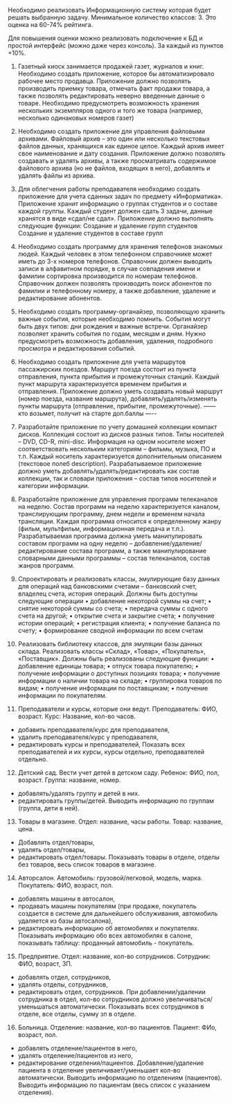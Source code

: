 Необходимо реализовать Информационную систему которая будет решать выбранную задачу. Минимальное количество классов: 3. Это оценка на 60-74% рейтинга.

Для повышения оценки можно реализовать подключение к БД и простой интерфейс (можно даже через консоль). За каждый из пунктов +10%.

1. Газетный киоск занимается продажей газет, журналов и книг. Необходимо создать приложение, которое бы автоматизировало рабочее место продавца. Приложение должно позволять производить приемку товара, отмечать факт продажи товара, а также позволять редактировать неверно введенные данные о товаре. Необходимо предусмотреть возможность хранения нескольких экземпляров одного и того же товара (например, несколько одинаковых номеров газет)

2. Необходимо создать приложение для управления файловыми архивами. Файловый архив – это один или несколько текстовых файлов данных, хранящихся как единое целое. Каждый архив имеет свое наименование и дату создания. Приложение должно позволять создавать и удалять архивы, а также просматривать содержимое файлового архива (но не файлов, входящих в него), добавлять и удалять файлы из архива.

3. Для облегчения работы преподавателя необходимо создать приложение для учета сданных задач по предмету «Информатика». Приложение хранит информацию о группах студентов и о составе каждой группы. Каждый студент должен сдать 3 задачи, данные хранятся в виде «сдал/не сдал». Приложение должно выполнять следующие функции:
Создание и удаление групп студентов
Создание и удаление студентов в составе групп

4. Необходимо создать программу для хранения телефонов знакомых людей. Каждый человек в этом телефонном справочнике может иметь до 3-х номеров телефонов. Справочник должен выводить записи в алфавитном порядке, в случае совпадения имени и фамилии сортировка производится по номерам телефонов. Справочник должен позволять производить поиск абонентов по фамилии и телефонному номеру, а также добавление, удаление и редактирование абонентов.

5. Необходимо создать программу-органайзер, позволяющую хранить важные события, которые необходимо помнить. События могут быть двух типов: дни рождения и важные встречи. Органайзер позволяет хранить события по годам, месяцам и дням. Нужно предусмотреть возможность добавления, удаления, подробного просмотра и редактирования событий.

6. Необходимо создать приложение для учета маршрутов пассажирских поездов. Маршрут поезда состоит из пункта отправления, пункта прибытия и промежуточных станций. Каждый пункт маршрута характеризуется временем прибытия и отправления. Приложение должно уметь создавать новый маршрут (номер поезда, название маршрута), добавлять/удалять/изменять пункты маршрута (отправление, прибытие, промежуточные). —— кто возьмет, получит на старте доп.баллы —--

7. Разработайте приложение по учету домашней коллекции компакт дисков. Коллекция состоит из дисков разных типов. Типы носителей – DVD, CD-R, mini-disc. Информация на одном носителе может соответствовать нескольким категориям – фильмы, музыка, ПО и т.п. Каждый носитель характеризуется дополнительным описанием (текстовое полеб description). Разрабатываемое приложение должно уметь добавлять/удалять/редактировать как состав коллекции, так и словари приложения – состав типов носителей и категории информации.

8. Разработайте приложение для управления программ телеканалов на неделю. Состав программ на неделю характеризуется каналом, транслирующим программу, днем недели и временем начала трансляции. Каждая программа относится к определенному жанру (фильм, мультфильм, информационная передача и т.п.). Разрабатываемая программа должна уметь манипулировать составом программ на одну неделю – добавление/удаление/редактирование состава программ, а также манипулирование словарными данными программы – состав телеканалов, состав жанров программ.

9. Спроектировать и реализовать классы, эмулирующие базу данных для операций над банковскими счетами – банковский счет, владелец счета, история операций.
Должны быть доступны следующие операции
• добавление некоторой суммы на счет;
• снятие некоторой суммы со счета;
• передача суммы с одного счета на другой;
• открытие счета и закрытие счета;
• получение истории операций;
• регистрация клиента;
• получение баланса по счету;
• формирование сводной информации по всем счетам

10. Реализовать библиотеку классов, для эмуляции базы данных склада. Реализовать классы «Склад», «Товар», «Покупатель», «Поставщик».
Должны быть реализованы следующие функции:
• добавление единицы товара;
• отпуск товара покупателю;
• получение информации о доступных позициях товара;
• получение информации о наличии товара на складе;
• группировка товаров по видам;
• получение информации по поставщикам;
• получение информации по покупателям.

11. Преподаватели и курсы, которые они ведут. Преподаватель: ФИО, возраст.
Курс: Название, кол-во часов.
- добавить преподавателя/курс для преподавателя,
- удалить преподавателя/курс у преподавателя,
- редактировать курсы и преподавателей,
Показать всех преподавателей и их курсы, курсы отдельно, преподавателей отдельно.

12. Детский сад.
Вести учет детей в детском саду.
Ребенок: ФИО, пол, возраст.
Группа: название, номер.
- добавлять/удалять группу и детей в них.
- редактировать группы/детей.
Выводить информацию по группам (группа, дети в ней).

13. Товары в магазине.
Отдел: название, часы работы.
Товар: название, цена.
- Добавлять отдел/товары,
- удалять отдел/товары,
- редактировать отдел/товары.
Показывать товары в отделе, отделы без товаров, весь список товаров в магазине.

14. Авторсалон.
Автомобиль: грузовой/легковой, модель, марка.
Покупатель: ФИО, возраст, пол.
- добавлять машины в автосалон,
- продавать машины покупателям (при продаже, покупатель создается в системе для дальнейшего обслуживания, автомобиль удаляется из базы автосалона),
- редактировать информацию об автомобилях и покупателях.
Показывать информацию обо всех автомобилях в салоне, показывать таблицу: проданный автомобиль - покупатель.

15. Предприятие.
Отдел: название, кол-во сотрудников.
Сотрудник: ФИО, возраст, ЗП.
- добавлять отдел, сотрудников,
- удалять отделы, сотрудников,
- редактировать отдел, сотрудников.
При добавлении/удалении сотрудника в отдел, кол-во сотрудников должно увеличиваться/уменьшаться автоматически.
Показывать всех сотрудников в отделе, все отделы, сумму зп в отделе.

16. Больница.
Отделение: название, кол-во пациентов.
Пациент: ФИо, возраст, пол.
- добавлять отделение/пациентов в него,
- удалять отделение/пациентов из него,
- редактирование отделения/пациентов.
Добавление/удаление пациента в отделение увеличивает/уменьшает кол-во автоматически.
Выводить информацию по отделениям (пациентов).
Выводить информацию по пациентам (весь список с указанием отделения).
